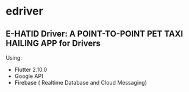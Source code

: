 # edriver

## E-HATID Driver: A POINT-TO-POINT PET TAXI HAILING APP for Drivers

Using:
 - Flutter 2.10.0
 - Google API
 - Firebase ( Realtime Database and Cloud Messaging)

